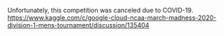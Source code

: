 Unfortunately, this competition was canceled due to COVID-19.
https://www.kaggle.com/c/google-cloud-ncaa-march-madness-2020-division-1-mens-tournament/discussion/135404

